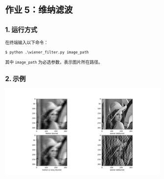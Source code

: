 # 作业 5：维纳滤波

## 1. 运行方式

在终端输入以下命令：

```shell
$ python .\wiener_filter.py image_path
```

其中 `image_path` 为必选参数，表示图片所在路径。



## 2. 示例

![](imgs/Figure_2.png)

